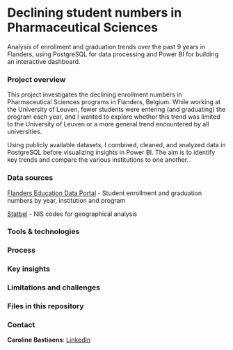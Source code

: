 # Declining student numbers in Pharmaceutical Sciences
Analysis of enrollment and graduation trends over the past 9 years in Flanders, using PostgreSQL for data processing and Power BI for building an interactive dashboard.

### Project overview
This project investigates the declining enrollment numbers in Pharmaceutical Sciences programs in Flanders, Belgium. While working at the University of Leuven, fewer students were entering (and graduating) the program each year, and I wanted to explore whether this trend was limited to the University of Leuven or a more general trend encountered by all universities.

Using publicly available datasets, I combined, cleaned, and analyzed data in PostgreSQL before visualizing insights in Power BI. The aim is to identify key trends and compare the various institutions to one another.

### Data sources
[Flanders Education Data Portal](https://www.onderwijs.vlaanderen.be/nl/onderwijsstatistieken/dataloep-aan-de-slag-met-cijfers-over-onderwijs/download-je-dataset-uit-dataloep) - Student enrollment and graduation numbers by year, institution and program

[Statbel](https://statbel.fgov.be/nl/over-statbel/methodologie/classificaties/geografie) - NIS codes for geographical analysis

### Tools & technologies

### Process

### Key insights

### Limitations and challenges

### Files in this repository

### Contact
**Caroline Bastiaens**: [LinkedIn](https://www.linkedin.com/in/bastiaenscaroline/)

